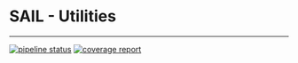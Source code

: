 # SAIL - Utilities
---------------------

[![pipeline status](http://120.26.148.12/gitlab-ci-group/sail-utils/badges/master/pipeline.svg)](http://120.26.148.12/gitlab-ci-group/sail-utils/commits/master)
[![coverage report](http://120.26.148.12/gitlab-ci-group/sail-utils/badges/master/coverage.svg)](http://120.26.148.12/gitlab-ci-group/sail-utils/commits/master)